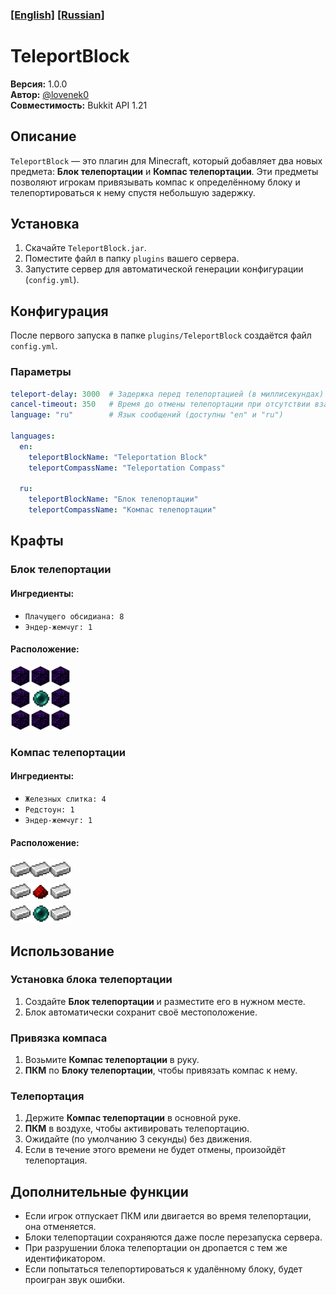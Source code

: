 ### [[English]](Readme.MD) [[Russian]](ReadmeRU.MD)

# TeleportBlock

**Версия:** 1.0.0  
**Автор:** [@lovenek0](https://github.com/lovenek0)  
**Совместимость:** Bukkit API 1.21

## Описание
`TeleportBlock` — это плагин для Minecraft, который добавляет два новых предмета: **Блок телепортации** и **Компас телепортации**. Эти предметы позволяют игрокам привязывать компас к определённому блоку и телепортироваться к нему спустя небольшую задержку.

## Установка
1. Скачайте `TeleportBlock.jar`.
2. Поместите файл в папку `plugins` вашего сервера.
3. Запустите сервер для автоматической генерации конфигурации (`config.yml`).

## Конфигурация
После первого запуска в папке `plugins/TeleportBlock` создаётся файл `config.yml`.

### Параметры
```yaml
teleport-delay: 3000  # Задержка перед телепортацией (в миллисекундах)
cancel-timeout: 350   # Время до отмены телепортации при отсутствии взаимодействий (в миллисекундах)
language: "ru"        # Язык сообщений (доступны "en" и "ru")

languages:
  en:
    teleportBlockName: "Teleportation Block"
    teleportCompassName: "Teleportation Compass"

  ru:
    teleportBlockName: "Блок телепортации"
    teleportCompassName: "Компас телепортации"
```

## Крафты
### Блок телепортации
#### Ингредиенты:
- `Плачущего обсидиана: 8`
- `Эндер-жемчуг: 1`

#### Расположение:

<img alt="Crying Obsidian" src="./assets/Crying_Obsidian.webp" width="32px" height="32px"/><img alt="Crying Obsidian" src="./assets/Crying_Obsidian.webp" width="32px" height="32px"/><img alt="Crying Obsidian" src="./assets/Crying_Obsidian.webp" width="32px" height="32px"/>
<br>
<img alt="Crying Obsidian" src="./assets/Crying_Obsidian.webp" width="32px" height="32px"/><img alt="Ender Pearl" src="./assets/Ender_Pearl.webp" width="32px" height="32px"/><img alt="Crying Obsidian" src="./assets/Crying_Obsidian.webp" width="32px" height="32px"/>
<br>
<img alt="Crying Obsidian" src="./assets/Crying_Obsidian.webp" width="32px" height="32px"/><img alt="Crying Obsidian" src="./assets/Crying_Obsidian.webp" width="32px" height="32px"/><img alt="Crying Obsidian" src="./assets/Crying_Obsidian.webp" width="32px" height="32px"/>

### Компас телепортации
#### Ингредиенты:
- `Железных слитка: 4`
- `Редстоун: 1`
- `Эндер-жемчуг: 1`

#### Расположение:
<img alt="Iron Ingot" src="./assets/Iron_Ingot.webp" width="32px" height="32px"/><img alt="Iron Ingot" src="./assets/Iron_Ingot.webp" width="32px" height="32px"/><img alt="Iron Ingot" src="./assets/Iron_Ingot.webp" width="32px" height="32px"/>
<br>
<img alt="Iron Ingot" src="./assets/Iron_Ingot.webp" width="32px" height="32px"/><img alt="Redstone_Dust" src="./assets/Redstone_Dust.webp" width="32px" height="32px"/><img alt="Iron Ingot" src="./assets/Iron_Ingot.webp" width="32px" height="32px"/>
<br>
<img alt="Iron Ingot" src="./assets/Iron_Ingot.webp" width="32px" height="32px"/><img alt="Ender Pearl" src="./assets/Ender_Pearl.webp" width="32px" height="32px"/><img alt="Iron Ingot" src="./assets/Iron_Ingot.webp" width="32px" height="32px"/>

## Использование
### Установка блока телепортации
1. Создайте **Блок телепортации** и разместите его в нужном месте.
2. Блок автоматически сохранит своё местоположение.

### Привязка компаса
1. Возьмите **Компас телепортации** в руку.
2. **ПКМ** по **Блоку телепортации**, чтобы привязать компас к нему.

### Телепортация
1. Держите **Компас телепортации** в основной руке.
2. **ПКМ** в воздухе, чтобы активировать телепортацию.
3. Ожидайте (по умолчанию 3 секунды) без движения.
4. Если в течение этого времени не будет отмены, произойдёт телепортация.

## Дополнительные функции
- Если игрок отпускает ПКМ или двигается во время телепортации, она отменяется.
- Блоки телепортации сохраняются даже после перезапуска сервера.
- При разрушении блока телепортации он дропается с тем же идентификатором.
- Если попытаться телепортироваться к удалённому блоку, будет проигран звук ошибки.
